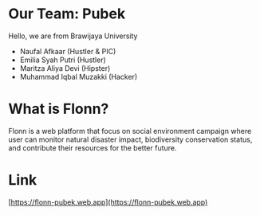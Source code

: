 # Our Team: Pubek
Hello, we are from Brawijaya University
- Naufal Afkaar (Hustler & PIC)
- Emilia Syah Putri (Hustler)
- Maritza Aliya Devi (Hipster)
- Muhammad Iqbal Muzakki (Hacker)

# What is Flonn?

Flonn is a web platform that focus on social environment campaign where user can monitor natural disaster impact, biodiversity conservation status, and contribute their resources for the better future.

# Link
[https://flonn-pubek.web.app](https://flonn-pubek.web.app)